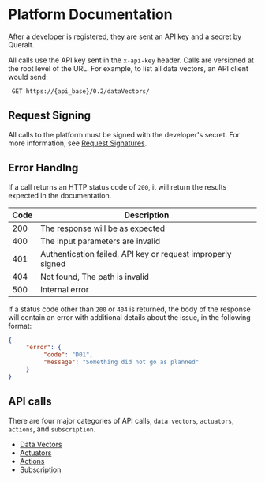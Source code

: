 Platform Documentation
=============

After a developer is registered, they are sent an API key and a secret by Queralt.

All calls use the API key sent in the `x-api-key` header. Calls are versioned at the root level of the URL. For example, to list all data vectors, an API client would send:

     GET https://{api_base}/0.2/dataVectors/
     
## Request Signing

All calls to the platform must be signed with the developer's secret. For more information, see [Request Signatures](Request%20Signing.md).

## Error Handlng

If a call returns an HTTP status code of `200`, it will return the results expected in the documentation.

| Code | Description |
| ------------- | ------------- |
| 200      | The response will be as expected |
| 400      | The input parameters are invalid |
| 401      | Authentication failed, API key or request improperly signed |
| 404      | Not found, The path is invalid |
| 500      | Internal error |

If a status code other than `200` or `404` is returned, the body of the response will contain an error with additional details about the issue, in the following format:
```json
{
     "error": {
          "code": "D01",
          "message": "Something did not go as planned"
     }
}
```

## API calls
There are four major categories of API calls, `data vectors`, `actuators`, `actions`, and `subscription`.
 * [Data Vectors](Data%20Vectors.md)
 * [Actuators](Actuators.md)
 * [Actions](Actions.md)
 * [Subscription](Subscription.md)
